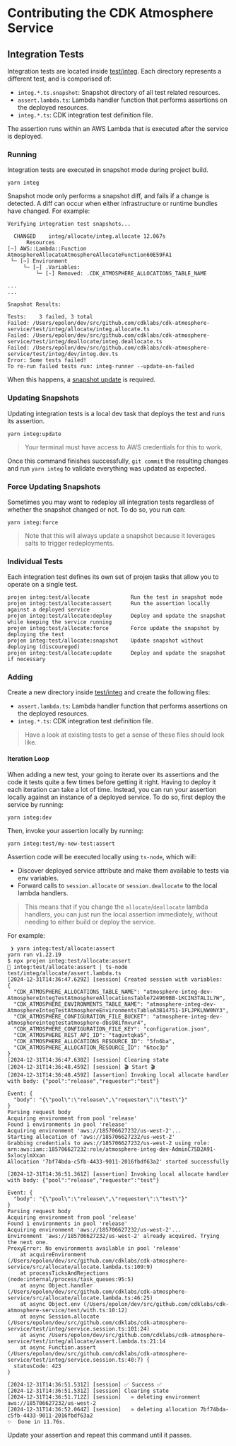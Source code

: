 # Contributing the CDK Atmosphere Service

## Integration Tests

Integration tests are located inside [test/integ](./test/integ/). Each directory represents a different test,
and is comporised of:

- `integ.*.ts.snapshot`: Snapshot directory of all test related resources.
- `assert.lambda.ts`: Lambda handler function that performs assertions on the deployed resources.
- `integ.*.ts`: CDK integration test definition file.

The assertion runs within an AWS Lambda that is executed after the service is deployed.

### Running

Integration tests are executed in snapshot mode during project build.

`yarn integ`

Snapshot mode only performs a snapshot diff, and fails if a change is detected. A diff can occur
when either infrastructure or runtime bundles have changed. For example:

```console
Verifying integration test snapshots...

  CHANGED    integ/allocate/integ.allocate 12.067s
      Resources
[~] AWS::Lambda::Function AtmosphereAllocateAtmosphereAllocateFunction60E59FA1
 └─ [~] Environment
     └─ [~] .Variables:
         └─ [-] Removed: .CDK_ATMOSPHERE_ALLOCATIONS_TABLE_NAME

...
...

Snapshot Results: 

Tests:    3 failed, 3 total
Failed: /Users/epolon/dev/src/github.com/cdklabs/cdk-atmosphere-service/test/integ/allocate/integ.allocate.ts
Failed: /Users/epolon/dev/src/github.com/cdklabs/cdk-atmosphere-service/test/integ/deallocate/integ.deallocate.ts
Failed: /Users/epolon/dev/src/github.com/cdklabs/cdk-atmosphere-service/test/integ/dev/integ.dev.ts
Error: Some tests failed!
To re-run failed tests run: integ-runner --update-on-failed
```

When this happens, a [snapshot update](#updating-snapshots) is required.

### Updating Snapshots

Updating integration tests is a local dev task that deploys the test and runs its assertion.

`yarn integ:update`

> Your terminal must have access to AWS credentials for this to work.

Once this command finishes successfully, `git commit` the resulting changes and run `yarn integ` to validate
everything was updated as expected.

### Force Updating Snapshots

Sometimes you may want to redeploy all integration tests regardless of whether the snapshot changed or not.
To do so, you run can:

```console
yarn integ:force
```

> Note that this will always update a snapshot because it leverages salts to trigger redeployments.

### Individual Tests

Each integration test defines its own set of projen tasks that allow you to operate on a single test.

```console
projen integ:test/allocate             Run the test in snapshot mode
projen integ:test/allocate:assert      Run the assertion locally against a deployed service
projen integ:test/allocate:deploy      Deploy and update the snapshot while keeping the service running
projen integ:test/allocate:force       Force update the snapshot by deploying the test
projen integ:test/allocate:snapshot    Update snapshot without deploying (discoureged)
projen integ:test/allocate:update      Deploy and update the snapshot if necessary
```

### Adding

Create a new directory inside [test/integ](./test/integ/) and create the following files:

- `assert.lambda.ts`: Lambda handler function that performs assertions on the deployed resources.
- `integ.*.ts`: CDK integration test definition file.

> Have a look at existing tests to get a sense of these files should look like.

#### Iteration Loop

When adding a new test, your going to iterate over its assertions and the code it tests quite a few
times before getting it right. Having to deploy it each iteration can take a lot of time. Instead, you can run your
assertion locally against an instance of a deployed service. To do so, first deploy the service by running:

```console
yarn integ:dev
```

Then, invoke your assertion locally by running:

```console
yarn integ:test/my-new-test:assert
```

Assertion code will be executed locally using `ts-node`, which will:

- Discover deployed service attribute and make them available to tests via env variables.
- Forward calls to `session.allocate` or `session.deallocate` to the local lambda handlers.

> This means that if you change the `allocate`/`deallocate` lambda handlers, you can just run the local assertion immediately,
without needing to either build or deploy the service.

For example:

```console
 ❯ yarn integ:test/allocate:assert
yarn run v1.22.19
$ npx projen integ:test/allocate:assert
👾 integ:test/allocate:assert | ts-node test/integ/allocate/assert.lambda.ts
[2024-12-31T14:36:47.629Z] [session] Created session with variables:
{
  "CDK_ATMOSPHERE_ALLOCATIONS_TABLE_NAME": "atmosphere-integ-dev-AtmosphereIntegTestAtmosphereAllocationsTable724969BB-1KCIN3TALIL7W",
  "CDK_ATMOSPHERE_ENVIRONMENTS_TABLE_NAME": "atmosphere-integ-dev-AtmosphereIntegTestAtmosphereEnvironmentsTableA3B14751-1FLJPKLNW0NY3",
  "CDK_ATMOSPHERE_CONFIGURATION_FILE_BUCKET": "atmosphere-integ-dev-atmosphereintegtestatmosphere-dbs98ifmvur4",
  "CDK_ATMOSPHERE_CONFIGURATION_FILE_KEY": "configuration.json",
  "CDK_ATMOSPHERE_REST_API_ID": "taguvtqka5",
  "CDK_ATMOSPHERE_ALLOCATIONS_RESOURCE_ID": "5fn6ba",
  "CDK_ATMOSPHERE_ALLOCATION_RESOURCE_ID": "6toc3p"
}
[2024-12-31T14:36:47.630Z] [session] Clearing state
[2024-12-31T14:36:48.459Z] [session] 🎬 Start 🎬
[2024-12-31T14:36:48.459Z] [assertion] Invoking local allocate handler with body: {"pool":"release","requester":"test"}

Event: {
  "body": "{\"pool\":\"release\",\"requester\":\"test\"}"
}
Parsing request body
Acquiring environment from pool 'release'
Found 1 environments in pool 'release'
Acquiring environment 'aws://185706627232/us-west-2'...
Starting allocation of 'aws://185706627232/us-west-2'
Grabbing credentials to aws://185706627232/us-west-2 using role: arn:aws:iam::185706627232:role/atmosphere-integ-dev-AdminC75D2A91-5xlocylmXxan
Allocation '7bf74bda-c5fb-4433-9011-2016fbdf63a2' started successfully

[2024-12-31T14:36:51.361Z] [assertion] Invoking local allocate handler with body: {"pool":"release","requester":"test"}

Event: {
  "body": "{\"pool\":\"release\",\"requester\":\"test\"}"
}
Parsing request body
Acquiring environment from pool 'release'
Found 1 environments in pool 'release'
Acquiring environment 'aws://185706627232/us-west-2'...
Environment 'aws://185706627232/us-west-2' already acquired. Trying the next one.
ProxyError: No environments available in pool 'release'
    at acquireEnvironment (/Users/epolon/dev/src/github.com/cdklabs/cdk-atmosphere-service/src/allocate/allocate.lambda.ts:109:9)
    at processTicksAndRejections (node:internal/process/task_queues:95:5)
    at async Object.handler (/Users/epolon/dev/src/github.com/cdklabs/cdk-atmosphere-service/src/allocate/allocate.lambda.ts:46:25)
    at async Object.env (/Users/epolon/dev/src/github.com/cdklabs/cdk-atmosphere-service/test/with.ts:10:12)
    at async Session.allocate (/Users/epolon/dev/src/github.com/cdklabs/cdk-atmosphere-service/test/integ/service.session.ts:101:24)
    at async /Users/epolon/dev/src/github.com/cdklabs/cdk-atmosphere-service/test/integ/allocate/assert.lambda.ts:21:14
    at async Function.assert (/Users/epolon/dev/src/github.com/cdklabs/cdk-atmosphere-service/test/integ/service.session.ts:40:7) {
  statusCode: 423
}

[2024-12-31T14:36:51.531Z] [session] ✅ Success ✅
[2024-12-31T14:36:51.531Z] [session] Clearing state
[2024-12-31T14:36:51.712Z] [session]   » deleting environment aws://185706627232/us-west-2
[2024-12-31T14:36:52.064Z] [session]   » deleting allocation 7bf74bda-c5fb-4433-9011-2016fbdf63a2
✨  Done in 11.76s.
```

Update your assertion and repeat this command until it passes.
